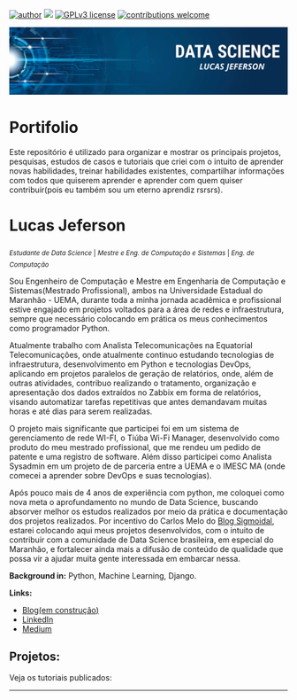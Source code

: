 [![author](https://img.shields.io/badge/author-carlosfab-red.svg)](https://www.linkedin.com/in/ljefersoncs26/) [![](https://img.shields.io/badge/python-3.7+-blue.svg)](https://www.python.org/downloads/release/python-365/) [![GPLv3 license](https://img.shields.io/badge/License-GPLv3-blue.svg)](http://perso.crans.org/besson/LICENSE.html) [![contributions welcome](https://img.shields.io/badge/contributions-welcome-brightgreen.svg?style=flat)](https://github.com/ljeferson/data_science/issues)

<p align="center">
  <img src="banner_DS_LJ.svg" >
</p>

# Portifolio
Este repositório é utilizado para organizar e mostrar os principais projetos, pesquisas, estudos de casos e tutoriais que criei com o intuito de aprender novas habilidades, treinar habilidades existentes, compartilhar informações com todos que quiserem aprender e aprender com quem quiser contribuir(pois eu também sou um eterno aprendiz rsrsrs).

# Lucas Jeferson
<sub>*Estudante de Data Science* | *Mestre e Eng. de Computação e Sistemas* | *Eng. de Computação*</sub>

Sou Engenheiro de Computação e Mestre em Engenharia de Computação e Sistemas(Mestrado Profissional), ambos na Universidade Estadual do Maranhão - UEMA, durante toda a minha jornada acadêmica e profissional estive engajado em projetos voltados para a área de redes e infraestrutura, sempre que necessário colocando em prática os meus conhecimentos como programador Python. 

Atualmente trabalho com Analista Telecomunicações na Equatorial Telecomunicações, onde atualmente continuo estudando tecnologias de infraestrutura, desenvolvimento em Python e tecnologias DevOps, aplicando em projetos paralelos de geração de relatórios, onde, além de outras atividades, contribuo realizando o tratamento, organização e apresentação dos dados extraídos no Zabbix em forma de relatórios, visando automatizar tarefas repetitivas que antes demandavam muitas horas e até dias para serem realizadas. 

O projeto mais significante que participei foi em um sistema de gerenciamento de rede WI-FI, o Tiúba Wi-Fi Manager, desenvolvido como produto do meu mestrado profissional, que me rendeu um pedido de patente e uma registro de software. Além disso participei como Analista Sysadmin em um projeto de de parceria entre a UEMA e o IMESC MA (onde comecei a aprender sobre DevOps e suas tecnologias). 

Após pouco mais de 4 anos de experiência com python, me coloquei como nova meta o aprofundamento no mundo de Data Science, buscando absorver melhor os estudos realizados por meio da prática e documentação dos projetos realizados. Por incentivo do Carlos Melo do [Blog Sigmoidal](https://sigmoidal.ai/blog/), estarei colocando aqui meus projetos desenvolvidos, com o intuito de contribuir com a comunidade de Data Science brasileira, em especial do Maranhão, e fortalecer ainda mais a difusão de conteúdo de qualidade que possa vir a ajudar muita gente interessada em embarcar nessa.

**Background in:** Python, Machine Learning, Django.

**Links:**
* [Blog(em construção)](http://blog.lucasjefersoncs.ml/)
* [LinkedIn](https://www.linkedin.com/in/ljefersoncs26/)
* [Medium](https://www.medium.com)


## Projetos:
Veja os tutoriais publicados:


---




